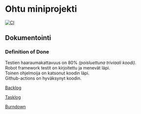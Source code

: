 # Ohtu miniprojekti  
[![CI](https://github.com/MatiasSinisalo/ohtu_mini_projekti/actions/workflows/main.yml/badge.svg)](https://github.com/MatiasSinisalo/ohtu_mini_projekti/actions/workflows/main.yml)

## Dokumentointi  

### Definition of Done  
Testien haaraumakattavuus on 80% *(poisluettuna triviaali koodi)*.  
Robot framework testit on kirjoitettu ja menevät läpi.  
Toinen ohjelmoija on katsonut koodin läpi.  
Github-actions on hyväksynyt koodin.  

[Backlog](https://docs.google.com/spreadsheets/d/1R7Q2cNVjgsSZECTlZ_ocQv4pzd5d8XxJI1bs-lg3rlY/edit?usp=sharing)  

[Tasklog](https://docs.google.com/spreadsheets/d/1HfphglHmrU-X_7p_Du5ujbIZPMRQSqTl8imJZZynUK0/edit#gid=0)  

[Burndown](https://docs.google.com/spreadsheets/d/1ihpQ4rauSuqUK-_refRsCqEjCJql8XxM8My-ht1BwbY/edit?usp=sharing)  
